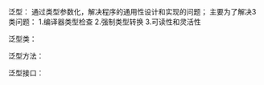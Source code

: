 泛型： 通过类型参数化，解决程序的通用性设计和实现的问题； 主要为了解决3类问题： 1.编译器类型检查 2.强制类型转换 3.可读性和灵活性

泛型类：

泛型方法：

泛型接口：
    
    